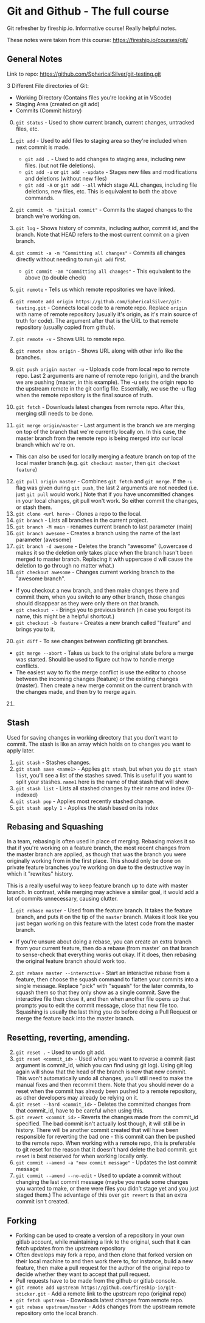 # Git and Github - The full course

Git refresher by fireship.io. Informative course! Really helpful notes.

These notes were taken from this course: https://fireship.io/courses/git/

## General Notes

Link to repo: https://github.com/SphericalSilver/git-testing.git

3 Different File directories of Git:

- Working Directory (Contains files you're looking at in VScode)
- Staging Area (created on git add)
- Commits (Commit history)

0. `git status` - Used to show current branch, current changes, untracked files, etc.
1. `git add` - Used to add files to staging area so they're included when next commit is made.

   - `git add .` - Used to add changes to staging area, including new files. (but not file deletions).
   - `git add -u` or `git add --update` - Stages new files and modifications and deletions (without new files)
   - `git add -A` or `git add --all` which stage ALL changes, including file deletions, new files, etc. This is equivalent to both the above commands.

2. `git commit -m "initial commit"` - Commits the staged changes to the branch we're working on.
3. `git log` - Shows history of commits, including author, commit id, and the branch. Note that HEAD refers to the most current commit on a given branch.
4. `git commit -a -m "Committing all changes"` - Commits all changes directly without needing to run `git add` first.
   - `git commit -am "Committing all changes"` - This equivalent to the above (to double check)
5. `git remote` - Tells us which remote repositories we have linked.
6. `git remote add origin https://github.com/SphericalSilver/git-testing.git` - Connects local code to a remote repo. Replace `origin` with name of remote repository (usually it's origin, as it's main source of truth for code). The argument after that is the URL to that remote repository (usually copied from github).
7. `git remote -v` - Shows URL to remote repo.
8. `git remote show origin` - Shows URL along with other info like the branches.
9. `git push origin master -u` - Uploads code from local repo to remote repo. Last 2 arguments are name of remote repo (origin), and the branch we are pushing (master, in this example). The -u sets the origin repo to the upstream remote in the git config file. Essentially, we use the -u flag when the remote repository is the final source of truth.
10. `git fetch` - Downloads latest changes from remote repo. After this, merging still needs to be done.
11. `git merge origin/master` - Last argument is the branch we are merging on top of the branch that we're currently locally on. In this case, the master branch from the remote repo is being merged into our local branch which we're on.

- This can also be used for locally merging a feature branch on top of the local master branch (e.g. `git checkout master`, then `git checkout feature`)

12. `git pull origin master` - Combines `git fetch` and `git merge`. If the `-u` flag was given during `git push`, the last 2 arguments are not needed (i.e. just `git pull` would work.) Note that if you have uncommitted changes in your local changes, git pull won't work. So either commit the changes, or stash them.
13. `git clone <url here>` - Clones a repo to the local.
14. `git branch` - Lists all branches in the current project.
15. `git branch -M main` - renames current branch to last parameter (main)
16. `git branch awesome` - Creates a branch using the name of the last parameter (awesome)
17. `git branch -d awesome` - Deletes the branch "awesome" (Lowercase d makes it so the deletion only takes place when the branch hasn't been merged to master branch. Replacing it with uppercase d will cause the deletion to go through no matter what.)
18. `git checkout awesome` - Changes current working branch to the "awesome branch".

- If you checkout a new branch, and then make changes there and commit them, when you switch to any other branch, those changes should disappear as they were only there on that branch.
- `git checkout -` - Brings you to previous branch (in case you forgot its name, this might be a helpful shortcut.)
- `git checkout -b feature` - Creates a new branch called "feature" and brings you to it.

20. `git diff` - To see changes between conflicting git branches.

- `git merge --abort` - Takes us back to the original state before a merge was started. Should be used to figure out how to handle merge conflicts.
- The easiest way to fix the merge conflict is use the editor to choose between the incoming changes (feature) or the existing changes (master). Then create a new merge commit on the current branch with the changes made, and then try to merge again.

21.

## Stash

Used for saving changes in working directory that you don't want to commit. The stash is like an array which holds on to changes you want to apply later.

1. `git stash` - Stashes changes.
2. `git stash save <name1>` - Applies `git stash`, but when you do `git stash list`, you'll see a list of the stashes saved. This is useful if you want to split your stashes. `name1` here is the name of that stash that will show.
3. `git stash list` - Lists all stashed changes by their name and index (0-indexed)
4. `git stash pop` - Applies most recently stashed change.
5. `git stash apply 1` - Applies the stash based on its index

## Rebasing and Squashing

In a team, rebasing is often used in place of merging. Rebasing makes it so that if you're working on a feature branch, the most recent changes from the master branch are applied, as though that was the branch you were originally working from in the first place. This should only be done on private feature branches you're working on due to the destructive way in which it "rewrites" history.

This is a really useful way to keep feature branch up to date with master branch. In contrast, while merging may achieve a similar goal, it would add a lot of commits unnecessary, causing clutter.

1. `git rebase master` - Used from the feature branch. It takes the feature branch, and puts it on the tip of the `master` branch. Makes it look like you just began working on this feature with the latest code from the master branch.

- If you're unsure about doing a rebase, you can create an extra branch from your current feature, then do a rebase (from master` on that branch to sense-check that everything works out okay. If it does, then rebasing the original feature branch should work too.

2. `git rebase master --interactive` - Start an interactive rebase from a feature, then choose the squash command to flatten your commits into a single message. Replace "pick" with "squash" for the later commits, to squash them so that they only show as a single commit. Save the interactive file then close it, and then when another file opens up that prompts you to edit the commit message, close that new file too. Squashing is usually the last thing you do before doing a Pull Request or merge the feature back into the master branch.

## Resetting, reverting, amending.

2. `git reset .` - Used to undo git add.
3. `git reset <commit_id>` - Used when you want to reverse a commit (last argument is commit_id, which you can find using git log). Using git log again will show that the head of the branch is now that new commit. This won't automatically undo all changes, you'll still need to make the manual fixes and then recommit them. Note that you should never do a reset when the commit has already been pushed to a remote repository, as other developers may already be relying on it.
4. `git reset --hard <commit_id>` - Deletes the committed changes from that commit_id, have to be careful when using this.
5. `git revert <commit_id>` - Reverts the changes made from the commit_id specified. The bad commit isn't actually lost though, it will still be in history. There will be another commit created that will have been responsible for reverting the bad one - this commit can then be pushed to the remote repo. When working with a remote repo, this is preferable to git reset for the reason that it doesn't hard delete the bad commit. `git reset` is best reserved for when working locally only.
6. `git commit --amend -a "new commit message"` - Updates the last commit message
7. `git commit --amend --no-edit` - Used to update a commit without changing the last commit message (maybe you made some changes you wanted to make, or there were files you didn't stage yet and you just staged them.) The advantage of this over `git revert` is that an extra commit isn't created.

## Forking

- Forking can be used to create a version of a repository in your own gitlab account, while maintaining a link to the original, such that it can fetch updates from the upstream repository
- Often develops may fork a repo, and then clone that forked version on their local machine to and then work there to, for instance, build a new feature, then make a pull request for the author of the original repo to decide whether they want to accept that pull request.
- Pull requests have to be made from the github or gitlab console.
- `git remote add upstream https://github.com/fireship-io/git-sticker.git` - Add a remote link to the upstream repo (original repo)
- `git fetch upstream` - Downloads latest changes from remote repo.
- `git rebase upstream/master` - Adds changes from the upstream remote repository onto the local branch.
